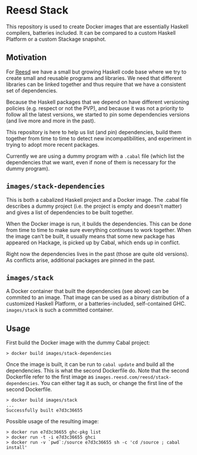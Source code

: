 # Reesd Stack

This repository is used to create Docker images that are essentially Haskell
compilers, batteries included. It can be compared to a custom Haskell Platform
or a custom Stackage snapshot.

## Motivation

For [Reesd](https://reesd.com) we have a small but growing Haskell code base
where we try to create small and reusable programs and libraries. We need that
different libraries can be linked together and thus require that we have a
consistent set of dependencies.

Because the Haskell packages that we depend on have different versioning
policies (e.g. respect or not the PVP), and because it was not a priority to
follow all the latest versions, we started to pin some dependencies versions
(and live more and more in the past).

This repository is here to help us list (and pin) dependencies, build them
together from time to time to detect new incompatibilities, and experiment in
trying to adopt more recent packages.

Currently we are using a dummy program with a `.cabal` file (which list the
dependencies that we want, even if none of them is necessary for the dummy
program).

## `images/stack-dependencies`

This is both a cabalized Haskell project and a Docker image. The .cabal file
describes a dummy project (i.e. the project is empty and doesn't matter) and
gives a list of dependencies to be built together.

When the Docker image is run, it builds the dependencies. This can be done
from time to time to make sure everything continues to work together. When the
image can't be built, it usually means that some new package has appeared on
Hackage, is picked up by Cabal, which ends up in conflict.

Right now the dependencies lives in the past (those are quite old versions). As
conflicts arise, additional packages are pinned in the past.

## `images/stack`

A Docker container that built the dependencies (see above) can be commited to
an image. That image can be used as a binary distribution of a customized
Haskell Platform, or a batteries-included, self-contained GHC. `images/stack`
is such a committed container.

## Usage

First build the Docker image with the dummy Cabal project:

    > docker build images/stack-dependencies

Once the image is built, it can be run to `cabal update` and build all the
dependencies. This is what the second Dockerfile do. Note that the second
Dockerfile refer to the first image as
`images.reesd.com/reesd/stack-dependencies`. You can either tag it as such, or
change the first line of the second Dockerfile.

    > docker build images/stack
    ...
    Successfully built e7d3c36655

Possible usage of the resulting image:

    > docker run e7d3c36655 ghc-pkg list
    > docker run -t -i e7d3c36655 ghci
    > docker run -v `pwd`:/source e7d3c36655 sh -c 'cd /source ; cabal install'
